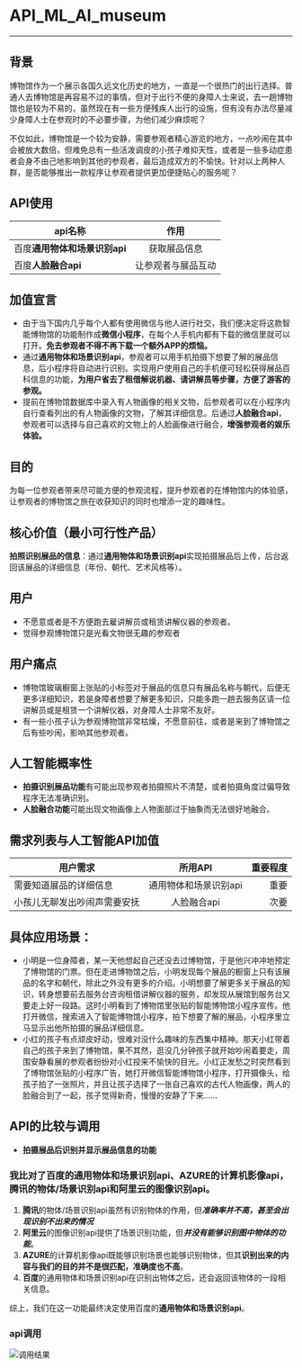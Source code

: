 # API_ML_AI_museum
---

## 背景
博物馆作为一个展示各国久远文化历史的地方，一直是一个很热门的出行选择。普通人去博物馆是再容易不过的事情，但对于出行不便的身障人士来说，去一趟博物馆也是较为不易的，虽然现在有一些方便残疾人出行的设施，但有没有办法尽量减少身障人士在参观时的不必要步骤，为他们减少麻烦呢？

不仅如此，博物馆是一个较为安静，需要参观者精心游览的地方，一点吵闹在其中会被放大数倍，但难免总有一些活泼调皮的小孩子难抑天性，或者是一些多动症患者会身不由己地影响到其他的参观者，最后造成双方的不愉快。针对以上两种人群，是否能够推出一款程序让参观者提供更加便捷贴心的服务呢？

## API使用
api名称|作用
---|:--:
百度**通用物体和场景识别api**|获取展品信息
百度**人脸融合api**|让参观者与展品互动

## 加值宣言
- 由于当下国内几乎每个人都有使用微信与他人进行社交，我们便决定将这款智能博物馆的功能制作成**微信小程序**，在每个人手机内都有下载的微信里就可以打开。**免去参观者不得不再下载一个额外APP的烦恼。**
- 通过**通用物体和场景识别api**，参观者可以用手机拍摄下想要了解的展品信息，后小程序将自动进行识别。实现用户使用自己的手机便可轻松获得展品百科信息的功能，**为用户省去了租借解说机器、请讲解员等步骤，方便了游客的参观。**
- 提前在博物馆数据库中录入有人物画像的相关文物，后参观者可以在小程序内自行查看列出的有人物画像的文物，了解其详细信息。后通过**人脸融合api**，参观者可以选择与自己喜欢的文物上的人脸画像进行融合，**增强参观者的娱乐体验。**

## 目的
为每一位参观者带来尽可能方便的参观流程，提升参观者的在博物馆内的体验感，让参观者的博物馆之旅在收获知识的同时也增添一定的趣味性。

## 核心价值（最小可行性产品）
**拍照识别展品的信息**：通过**通用物体和场景识别api**实现拍摄展品后上传，后台返回该展品的详细信息（年份、朝代、艺术风格等）。

## 用户
- 不愿意或者是不方便跑去雇讲解员或租赁讲解仪器的参观者。
- 觉得参观博物馆只是光看文物很无趣的参观者

## 用户痛点
- 博物馆玻璃橱窗上张贴的小标签对于展品的信息只有展品名称与朝代，后便无更多详细知识，若是身障者想要了解更多知识，只能多跑一趟去服务区请一位讲解员或是租赁一个讲解仪器，对身障人士非常不友好。
- 有一些小孩子认为参观博物馆非常枯燥，不愿意前往，或者是来到了博物馆之后有些吵闹，影响其他参观者。

## 人工智能概率性
- **拍摄识别展品功能**有可能出现参观者拍摄照片不清楚，或者拍摄角度过偏导致程序无法准确识别。
- **人脸融合功能**可能出现文物画像上人物面部过于抽象而无法很好地融合。

## 需求列表与人工智能API加值
用户需求|所用API|重要程度
---|:--:|---:
需要知道展品的详细信息|通用物体和场景识别api|重要
小孩儿无聊发出吵闹声需要安抚|人脸融合api|次要

## 具体应用场景：
- 小明是一位身障者，某一天他想起自己还没去过博物馆，于是他兴冲冲地预定了博物馆的门票。但在走进博物馆之后，小明发现每个展品的橱窗上只有该展品的名字和朝代，除此之外没有更多的介绍。小明想要了解更多关于展品的知识，转身想要前去服务台咨询租借讲解仪器的服务，却发现从展馆到服务台又要走上好一段路。这时小明看到了博物馆里张贴的智能博物馆小程序宣传。他打开微信，搜索进入了智能博物馆小程序，拍下想要了解的展品，小程序里立马显示出他所拍摄的展品详细信息。
- 小红的孩子有点顽皮好动，很难对没什么趣味的东西集中精神。那天小红带着自己的孩子来到了博物馆，果不其然，逛没几分钟孩子就开始吵闹着要走，周围安静看展的参观者纷纷对小红投来不愉快的目光。小红正发愁之时突然看到了博物馆张贴的小程序广告，她打开微信智能博物馆小程序，打开摄像头，给孩子拍了一张照片，并且让孩子选择了一张自己喜欢的古代人物画像，两人的脸融合到了一起，孩子觉得新奇，慢慢的安静了下来……

## API的比较与调用
- **拍摄展品后识别并显示展品信息的功能**

### 我比对了**百度**的通用物体和场景识别api、**AZURE**的计算机影像api，**腾讯**的物体/场景识别api和**阿里云**的图像识别api。
1. **腾讯**的物体/场景识别api虽然有识别物体的作用，但***准确率并不高，甚至会出现识别不出来的情况***
2. **阿里云**的图像识别api提供了场景识别功能，但***并没有能够识别图中物体的功能***。
3. **AZURE**的计算机影像api既能够识别场景也能够识别物体，但其**识别出来的内容与我们的目的并不是很匹配，准确度也不高**。
4. **百度**的通用物体和场景识别api在识别出物体之后，还会返回该物体的一段相关信息。

综上，我们在这一功能最终决定使用百度的**通用物体和场景识别api**。

### api调用
![调用结果](C:\Users\asus\Desktop\timg.jpg)
